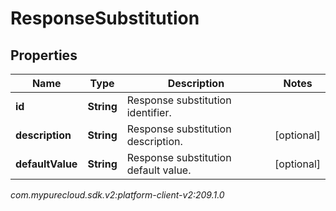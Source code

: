 # ResponseSubstitution


## Properties

| Name | Type | Description | Notes |
| ------------ | ------------- | ------------- | ------------- |
| **id** | **String** | Response substitution identifier. |  |
| **description** | **String** | Response substitution description. |  [optional] |
| **defaultValue** | **String** | Response substitution default value. |  [optional] |




_com.mypurecloud.sdk.v2:platform-client-v2:209.1.0_
